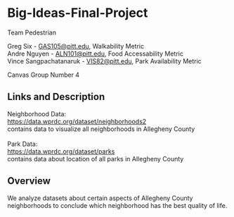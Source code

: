 # Big-Ideas-Final-Project

Team Pedestrian

Greg Six - GAS105@pitt.edu, Walkability Metric <br>
Andre Nguyen - ALN101@pitt.edu, Food Accessability Metric <br>
Vince Sangpachatanaruk - VIS82@pitt.edu, Park Availability Metric <br>

Canvas Group Number 4

## Links and Description
Neighborhood Data: <br>
https://data.wprdc.org/dataset/neighborhoods2<br>
contains data to visualize all neighborhoods in Allegheny County
<br><br>
Park Data:<br>
https://data.wprdc.org/dataset/parks<br>
contains data about location of all parks in Allegheny County
<br>



## Overview
We analyze datasets about certain aspects of Allegheny County neighborhoods to conclude which neighborhood has the best quality of life.
